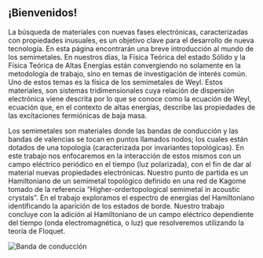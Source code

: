## ¡Bienvenidos!

 La búsqueda de materiales con nuevas fases electrónicas, caracterizadas con propiedades inusuales, es un objetivo clave para el desarrollo de nueva tecnología.
 En esta página encontrarán una breve introducción al mundo de los semimetales. En nuestros días, la Física Teórica del estado Sólido y la Física Teórica de Altas Energías están convergiendo no solamente en la metodología de trabajo, sino en temas de investigación de interés común. Uno de estos temas es la física de los semimetales de Weyl. Estos materiales, son sistemas tridimensionales cuya relación de dispersión electrónica viene descrita por lo que se conoce como la ecuación de Weyl, ecuación que, en el contexto de altas energías, describe las propiedades de las excitaciones fermiónicas de baja masa. 
 
Los semimetales son materiales donde las bandas de conducción y las bandas de valencias se tocan en puntos llamados nodos; los cuales están dotados de una topología (caracterizada por invariantes topológicas). En este trabajo nos enfocaremos en la interacción de estos mismos con un campo eléctrico periódico en el tiempo (luz polarizada), con el fin de dar al material nuevas propiedades electrónicas. Nuestro punto de partida es un Hamiltoniano de un semimetal topológico definido en una red de Kagome tomado de la referencia “Higher-ordertopological semimetal in acoustic crystals”. En el trabajo exploramos el espectro de energías del Hamiltoniano identificando la aparición de los estados de borde. Nuestro trabajo concluye con la adición al Hamiltoniano de un campo eléctrico dependiente del tiempo (onda electromagnética, o luz) que resolveremos utilizando la teoría de Floquet.

![Banda de conducción](https://user-images.githubusercontent.com/77250999/143507533-165baca7-5abc-4475-aa0d-e251e3956bb2.png)

